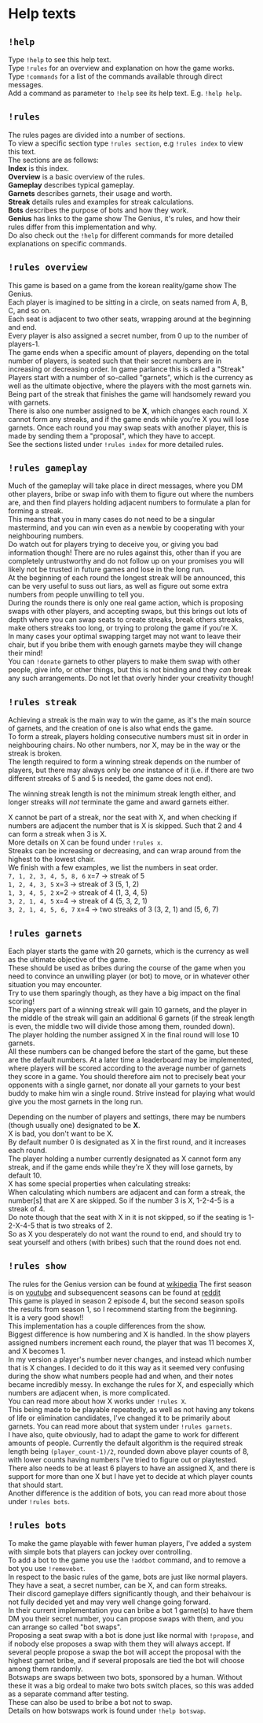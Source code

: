 # Help texts
## `!help`
Type `!help` to see this help text.  
Type `!rules` for an overview and explanation on how the 
game works.  
Type `!commands` for a list of the commands available 
through direct messages.  
Add a command as parameter to `!help` see its help text. 
E.g. `!help help`.

## `!rules`
The rules pages are divided into a number of sections.  
To view a specific section type `!rules section`, e.g `!rules index` 
to view this text.  
The sections are as follows:  
**Index** is this index.  
**Overview** is a basic overview of the rules.  
**Gameplay** describes typical gameplay.  
**Garnets** describes garnets, their usage and worth.  
**Streak** details rules and examples for streak calculations.  
**Bots** describes the purpose of bots and how they work.  
**Genius** has links to the game show The Genius, it's rules, and how 
their rules differ from this implementation and why.  
Do also check out the `!help` for different commands for more 
detailed explanations on specific commands.

## `!rules overview`
This game is based on a game from the korean reality/game show 
The Genius.  
Each player is imagined to be sitting in a circle, on seats named 
from A, B, C, and so on.  
Each seat is adjacent to two other seats, wrapping around at the 
beginning and end.  
Every player is also assigned a secret number, from 0 up to the number 
of players-1.  
The game ends when a specific amount of players, depending on the total 
number of players, is seated such that their secret numbers are in 
increasing or decreasing order. In game parlance this is called a 
"Streak"  
Players start with a number of so-called "garnets", which is the 
currency as well as the ultimate objective, where the players with 
the most garnets win.  
Being part of the streak that finishes the game will handsomely 
reward you with garnets.  
There is also one number assigned to be **X**, which changes each 
round. X cannot form any streaks, and if the game ends while 
you\'re X you will lose garnets.
Once each round you may swap seats with another player, this is made 
by sending them a "proposal", which they have to accept.  
See the sections listed under `!rules index` for more detailed rules.

## `!rules gameplay`
Much of the gameplay will take place in direct messages, where you 
DM other players, bribe or swap info with them to figure out where 
the numbers are, and then find players holding adjacent numbers to 
formulate a plan for forming a streak.  
This means that you in many cases do not need to be a singular 
mastermind, and you can win even as a newbie by cooperating with 
your neighbouring numbers.  
Do watch out for players trying to deceive you, or giving you bad 
information though! There are no rules against this, other than if you 
are completely untrustworthy and do not follow up on your promises 
you will likely not be trusted in future games and lose in the long 
run.  
At the beginning of each round the longest streak will be announced, 
this can be very useful to suss out liars, as well as figure out some 
extra numbers from people unwilling to tell you.  
During the rounds there is only one real game action, which is 
proposing swaps with other players, and accepting swaps, but this 
brings out lots of depth where you can swap seats to create streaks, 
break others streaks, make others streaks too long, or trying to 
prolong the game if you're X.  
In many cases your optimal swapping target may not want to leave their 
chair, but if you bribe them with enough garnets maybe they will change 
their mind!  
You can `!donate` garnets to other players to make them swap with 
other people, give info, or other things, but this is not binding 
and they *can* break any such arrangements. Do not let that overly 
hinder your creativity though!

## `!rules streak`
Achieving a streak is the main way to win the game, as it's the main 
source of garnets, and the creation of one is also what ends the game.  
To form a streak, players holding consecutive numbers must sit in order 
in neighbouring chairs. No other numbers, nor X, may be in the way 
or the streak is broken.  
The length required to form a winning streak depends on the number of 
players, but there may always only be *one* instance of it (i.e. if 
there are two different streaks of 5 and 5 is needed, the game does not 
end).  

The winning streak length is not the minimum streak length either, and 
longer streaks will *not* terminate the game and award garnets either.  

X cannot be part of a streak, nor the seat with X, and when checking 
if numbers are adjacent the number that is X is skipped. Such that 
2 and 4 can form a streak when 3 is X.  
More details on X can be found under `!rules x`.  
Streaks can be increasing or decreasing, and can wrap around from 
the highest to the lowest chair.  
We finish with a few examples, we list the numbers in seat order.  
`7, 1, 2, 3, 4, 5, 8, 6` x=7 -> streak of 5  
`1, 2, 4, 3, 5` x=3 -> streak of 3 (5, 1, 2)  
`1, 3, 4, 5, 2` x=2 -> streak of 4 (1, 3, 4, 5)  
`3, 2, 1, 4, 5` x=4 -> streak of 4 (5, 3, 2, 1)  
`3, 2, 1, 4, 5, 6, 7` x=4 -> two streaks of 3 (3, 2, 1) and (5, 6, 7)

## `!rules garnets`
Each player starts the game with 20 garnets, which 
is the currency as well as the ultimate objective of the game.  
These should be used as bribes during the course of the game when 
you need to convince an unwilling player (or bot) to move, or in 
whatever other situation you may encounter.  
Try to use them sparingly though, as they have a big impact on the 
final scoring!  
The players part of a winning streak will gain 10 garnets, 
and the player in the middle of the streak will gain an additional 
6 garnets (if the streak length is even, the middle two 
will divide those among them, rounded down).  
The player holding the number assigned X in the final round will lose 
10 garnets.  
All these numbers can be changed before the start of the game, but 
these are the default numbers.
At a later time a leaderboard may be implemented, where players 
will be scored according to the average number of garnets they score 
in a game. You should therefore aim not to precisely beat your 
opponents with a single garnet, nor donate all your garnets to your 
best buddy to make him win a single round. Strive instead for playing 
what would give you the most garnets in the long run.

Depending on the number of players and settings, there may be numbers 
(though usually one) designated to be **X**.  
X is bad, you don't want to be X.  
By default number 0 is designated as X in the first round, and it 
increases each round.  
The player holding a number currently designated as X cannot form any 
streak, and if the game ends while they're X they will lose garnets, 
by default 10.  
X has some special properties when calculating streaks:  
When calculating which numbers are adjacent and can form a streak, the 
number[s] that are X are skipped. So if the number 3 is X, 1-2-4-5 is 
a streak of 4.  
Do note though that the seat with X in it is not skipped, so if the 
seating is 1-2-X-4-5 that is two streaks of 2.  
So as X you desperately do not want the round to end, and should try to 
seat yourself and others (with bribes) such that the round does not end.

## `!rules show`
The rules for the Genius version can be found at [wikipedia](https://en.wikipedia.org/wiki/The_Genius:_Rule_Breaker#Episode_2:_Seat_Exchange_(12_Contestants))  
The first season is on [youtube](https://youtu.be/jpwIgWPfNvc) and subsequencent 
seasons can be found at [reddit](https://www.reddit.com/r/TheGenius/comments/70jog1/links_to_all_subbed_episodes_of_the_genius_s14/)  
This game is played in season 2 episode 4, but the second season spoils 
the results from season 1, so I recommend starting from the beginning.  
It is a very good show!!  
This implementation has a couple differences from the show.  
Biggest difference is how numbering and X is handled. In the show 
players assigned numbers increment each round, the player that was 
11 becomes X, and X becomes 1.  
In my version a player's number never changes, and instead which number 
that is X changes. I decided to do it this way as it seemed very 
confusing during the show what numbers people had and when, and their 
notes became incredibly messy. In exchange the rules for X, and 
especially which numbers are adjacent when, is more complicated.  
You can read more about how X works under `!rules X`.  
This being made to be playable repeatedly, as well as not having any 
tokens of life or elimination candidates, I've changed it to be 
primarily about garnets. You can read more about that system under 
`!rules garnets`.  
I have also, quite obviously, had to adapt the game to work for 
different amounts of people. Currently the default algorithm is the 
required streak length being `(player_count-1)/2`, rounded down above 
player counts of 8, with lower counts having numbers I've tried to 
figure out or playtested.  
There also needs to be at least 6 players to have an assigned X, 
and there is support for more than one X but I have yet to decide 
at which player counts that should start.  
Another difference is the addition of bots, you can read more about 
those under `!rules bots`.

## `!rules bots`
To make the game playable with fewer human players, I've added a system 
with simple bots that players can jockey over controlling.  
To add a bot to the game you use the `!addbot` command, and to remove 
a bot you use `!removebot`.  
In respect to the basic rules of the game, bots are just like normal 
players. They have a seat, a secret number, can be X, and can form 
streaks.  
Their discord gameplaye differs significantly though, and their 
behaivour is not fully decided yet and may very well change going 
forward.  
In their current implementation you can bribe a bot 
1 garnet(s) to have them DM you their secret number, 
you can propose swaps with them, and you can arrange so called "bot swaps".  
Proposing a seat swap with a bot is done just like normal with 
`!propose`, and if nobody else proposes a swap with them they will 
always accept. If several people propose a swap the bot will accept 
the proposal with the highest garnet bribe, and if several proposals 
are tied the bot will choose among them randomly.  
Botswaps are swaps between two bots, sponsored by a human. Without 
these it was a big ordeal to make two bots switch places, so this 
was added as a separate command after testing.  
These can also be used to bribe a bot not to swap.  
Details on how botswaps work is found under `!help botswap`.  
